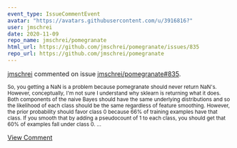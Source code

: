 ```yaml
---
event_type: IssueCommentEvent
avatar: "https://avatars.githubusercontent.com/u/3916816?"
user: jmschrei
date: 2020-11-09
repo_name: jmschrei/pomegranate
html_url: https://github.com/jmschrei/pomegranate/issues/835
repo_url: https://github.com/jmschrei/pomegranate
---
```


<a href='https://github.com/jmschrei' target='_blank'>jmschrei</a> commented on issue <a href='https://github.com/jmschrei/pomegranate/issues/835' target='_blank'>jmschrei/pomegranate#835</a>.

<small>So, you getting a NaN is a problem because pomegranate should never return NaN's. However, conceptually, I'm not sure I understand why sklearn is returning what it does. Both components of the naive Bayes should have the same underlying distributions and so the likelihood of each class should be the same regardless of feature smoothing. However, the prior probability should favor class 0 because 66% of training examples have that class. If you smooth that by adding a pseudocount of 1 to each class, you should get that 60% of examples fall under class 0. ...</small>

<a href='https://github.com/jmschrei/pomegranate/issues/835' target='_blank'>View Comment</a>